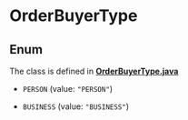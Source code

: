 

# OrderBuyerType

## Enum

The class is defined in **[OrderBuyerType.java](../../src/main/java/org/openapitools/model/OrderBuyerType.java)**


* `PERSON` (value: `"PERSON"`)

* `BUSINESS` (value: `"BUSINESS"`)



